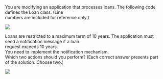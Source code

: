 ﻿You are modifying an application that processes loans. The following code defines the Loan class. (Line\
numbers are included for reference only.)

[![](https://cdn.briefmenow.org/wp-content/uploads/70-483-v5/56.jpg)](https://cdn.briefmenow.org/wp-content/uploads/70-483-v5/56.jpg)

Loans are restricted to a maximum term of 10 years. The application must send a notification message if a loan\
request exceeds 10 years.\
You need to implement the notification mechanism.\
Which two actions should you perform? (Each correct answer presents part of the solution. Choose two.)

[![](https://cdn.briefmenow.org/wp-content/uploads/70-483-v5/57.jpg)](https://cdn.briefmenow.org/wp-content/uploads/70-483-v5/57.jpg)